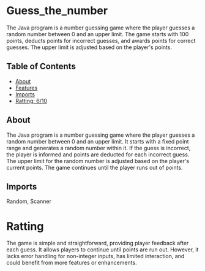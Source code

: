 # Guess_the_number

The Java program is a number guessing game where the player guesses a random number between 0 and an upper limit. The game starts with 100 points, deducts points for incorrect guesses, and awards points for correct guesses. The upper limit is adjusted based on the player's points.

## Table of Contents

- [About](#about)
- [Features](#features)
- [Imports](#Imports)
- [Ratting: 6/10](#Ratting)

## About

The Java program is a number guessing game where the player guesses a random number between 0 and an upper limit. It starts with a fixed point range and generates a random number within it. If the guess is incorrect, the player is informed and points are deducted for each incorrect guess. The upper limit for the random number is adjusted based on the player's current points. The game continues until the player runs out of points.

## Imports

Random, Scanner

# Ratting

The game is simple and straightforward, providing player feedback after each guess. It allows players to continue until points are run out. However, it lacks error handling for non-integer inputs, has limited interaction, and could benefit from more features or enhancements.
